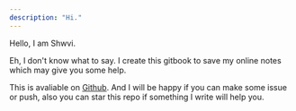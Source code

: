```yaml
---
description: "Hi."
---
```


Hello, I am Shwvi.

Eh, I don't know what to say.
I create this gitbook to save my online notes which may give you some help.

This is avaliable on [Github](https://github.com/Shwvi/Notes-gitbook/tree/master).
And I will be happy if you can make some issue or push, also you can star this repo if something I write will help you.
